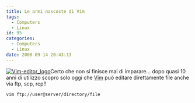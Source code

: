 ```yaml
---
title: Le armi nascoste di Vim
tags:
  - Computers
  - Linux
id: 95
categories:
  - Computers
  - Linux
date: 2008-09-14 20:43:13
---
```


[![](/images/2012/04/vim-editor_logo.png?w=300 "Vim-editor_logo")](/images/2012/04/vim-editor_logo.png)Certo che non si finisce mai di imparare... dopo quasi 10 anni di utilizzo scopro solo oggi che [Vim](http://www.vim.org) può editare direttamente file anche via ftp, scp, rcp!!

`vim ftp://user@server/directory/file`